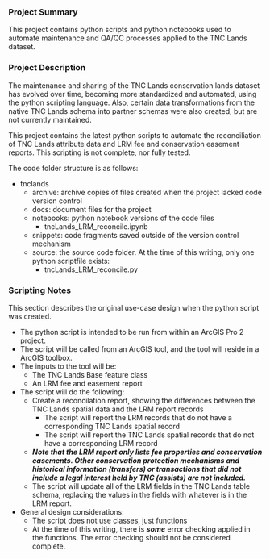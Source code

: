 ### Project Summary

This project contains python scripts and python notebooks used to automate maintenance and QA/QC processes applied to the TNC Lands dataset.

### Project Description

The maintenance and sharing of the TNC Lands conservation lands dataset has evolved over time, becoming more standardized and automated, using the python scripting language.  Also, certain data transformations from the native TNC Lands schema into partner schemas were also created, but are not currently maintained.

This project contains the latest python scripts to automate the reconciliation of TNC Lands attribute data and LRM fee and conservation easement reports. This scripting is not complete, nor fully tested.

The code folder structure is as follows:
- tnclands
    - archive: archive copies of files created when the project lacked code version control
    - docs: document files for the project
    - notebooks: python notebook versions of the code files
        - tncLands_LRM_reconcile.ipynb
    - snippets: code fragments saved outside of the version control mechanism
    - source: the source code folder. At the time of this writing, only one python scriptfile exists:
        - tncLands_LRM_reconcile.py

### Scripting Notes

This section describes the original use-case design when the python script was created.

- The python script is intended to be run from within an ArcGIS Pro 2 project.
- The script will be called from an ArcGIS tool, and the tool will reside in a ArcGIS toolbox.
- The inputs to the tool will be:
    - The TNC Lands Base feature class
    - An LRM fee and easement report
- The script will do the following:
    - Create a reconcilation report, showing the differences between the TNC Lands spatial data and the LRM report records
        - The script will report the LRM records that do not have a corresponding TNC Lands spatial record
        - The script will report the TNC Lands spatial records that do not have a corresponding LRM record
    - ***Note that the LRM report only lists fee properties and conservation easements.  Other conservation protection mechanisms and historical information (transfers) or transactions that did not include a legal interest held by TNC (assists) are not included.***
    - The script will update all of the LRM fields in the TNC Lands table schema, replacing the values in the fields with whatever is in the LRM report.
- General design considerations:
    - The script does not use classes, just functions
    - At the time of this writing, there is ***some*** error checking applied in the functions. The error checking should not be considered complete.
